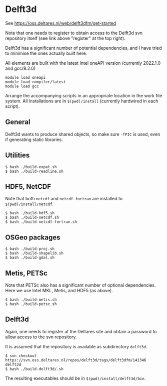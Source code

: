 # Delft3d

See https://oss.deltares.nl/web/delft3dfm/get-started

Note that one needs to register to obtain access to the Delft3d svn
repository itself (see link above "register" at the top right).

Delft3d has a significant number of potential dependencies,
and I have tried to minimise the ones actually built here.

All elements are built with the latest Intel oneAPI version (currently
2022.1.0 and gcc/8.2.0)

```
module load oneapi
module load compiler/latest
module load gcc
```

Arrange the accompanying scripts in an appropriate location in the
work file system.
All installations are in `$(pwd)/install` (currently hardwired in
each script).

## General

Delft3d wants to produce shared objects, so make sure `-fPIC` is used,
even if generating static libraries.


## Utilities

```
$ bash ./build-expat.sh
$ bash ./build-readline.sh
```

## HDF5, NetCDF

Note that both `netcdf` and `netcdf-fortran` are installed to
`$(pwd)/install/netcdf`.

```
$ bash ./build-hdf5.sh
$ bash ./build-netcdf.sh
$ bash ./build-netcdf-fortran.sh
```

## OSGeo packages

```
$ bash ./build-proj.sh
$ bash ./build-shapelib.sh
$ bash ./build-gdal.sh
```

## Metis, PETSc

Note that PETSc also has a significant number of optional dependencies.
Here we use Intel MKL, Metis, and HDF5 (as above).

```
$ bash ./build-metis.sh
$ bash ./build-petsc.sh
```

## Delft3d

Again, one needs to register at the Deltares site and obtain a password to
allow access to the svn repository.

It is assumed that the repository is available as subdirectory `delft3d`.

```
$ svn checkout https://svn.oss.deltares.nl/repos/delft3d/tags/delft3dfm/141346 delft3d
$ bash ./build-delft3d/.sh
```

The resulting executables should be in `$(pwd)/install/delft3d/bin`.
